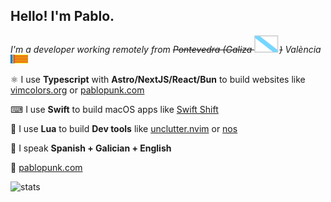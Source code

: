 <p></p>

## Hello! I'm Pablo.

_I'm a developer working remotely from ~~Pontevedra (Galiza ![galiza](https://github.com/pablopunk/pablopunk/raw/master/res/galiza.svg))~~ València ![](https://github.com/pablopunk/pablopunk/raw/master/res/valencia.png)_

⚛️ I use **Typescript** with **Astro/NextJS/React/Bun** to build websites like [vimcolors.org](https://vimcolors.org) or [pablopunk.com](https://pablopunk.com)

⌨ I use **Swift** to build macOS apps like [Swift Shift](https://swiftshift.app)

🌙 I use **Lua** to build **Dev tools** like [unclutter.nvim](https://github.com/pablopunk/unclutter.nvim) or [nos](https://github.com/pablopunk/nos)

💬 I speak **Spanish + Galician + English**

🔗 [pablopunk.com](https://pablopunk.com)

![stats](https://github-readme-stats.vercel.app/api?username=pablopunk&count_private=true&show_icons=true&theme=tokyonight)
